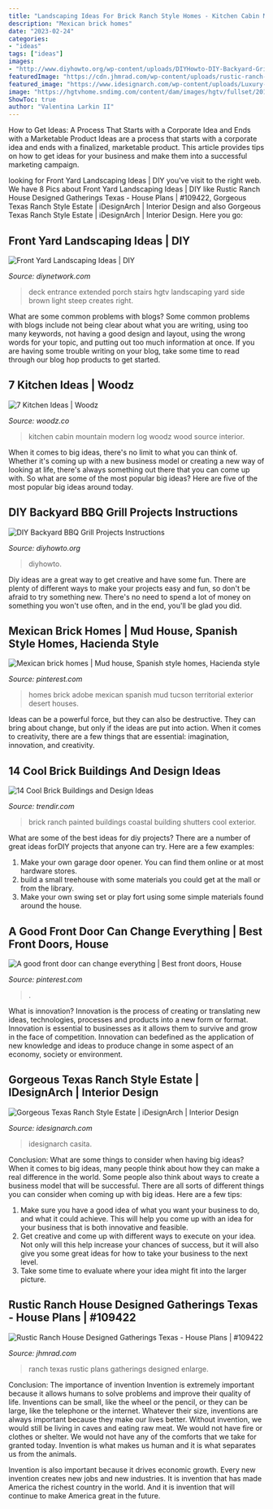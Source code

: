 ```yaml
---
title: "Landscaping Ideas For Brick Ranch Style Homes - Kitchen Cabin Mountain Modern Log Woodz Wood Source Interior"
description: "Mexican brick homes"
date: "2023-02-24"
categories:
- "ideas"
tags: ["ideas"]
images:
- "http://www.diyhowto.org/wp-content/uploads/DIYHowto-DIY-Backyard-Grill-Projects-05-521x1024.jpg"
featuredImage: "https://cdn.jhmrad.com/wp-content/uploads/rustic-ranch-house-designed-gatherings-texas_135410.jpg"
featured_image: "https://www.idesignarch.com/wp-content/uploads/Luxury-Texas-Ranch-Style-Home_5.jpg"
image: "https://hgtvhome.sndimg.com/content/dam/images/hgtv/fullset/2010/8/23/0/HCRBL205_front-porch-right-side-after_s4x3.jpg.rend.hgtvcom.966.725.suffix/1400948012771.jpeg"
ShowToc: true
author: "Valentina Larkin II"
---
```



How to Get Ideas: A Process That Starts with a Corporate Idea and Ends with a Marketable Product
Ideas are a process that starts with a corporate idea and ends with a finalized, marketable product. This article provides tips on how to get ideas for your business and make them into a successful marketing campaign.

	

		
looking for Front Yard Landscaping Ideas | DIY you've visit to the right web. We have 8 Pics about Front Yard Landscaping Ideas | DIY like Rustic Ranch House Designed Gatherings Texas - House Plans | #109422, Gorgeous Texas Ranch Style Estate | iDesignArch | Interior Design and also Gorgeous Texas Ranch Style Estate | iDesignArch | Interior Design. Here you go:
		
    
## Front Yard Landscaping Ideas | DIY

<img loading=lazy src="https://hgtvhome.sndimg.com/content/dam/images/hgtv/fullset/2010/8/23/0/HCRBL205_front-porch-right-side-after_s4x3.jpg.rend.hgtvcom.966.725.suffix/1400948012771.jpeg" onerror="this.onerror=null;this.src='https://tse1.mm.bing.net/th?id=OIP.5UYqAkoLHG2ezJtCKeXXsAHaFj&amp;pid=15.1';" alt="Front Yard Landscaping Ideas | DIY">

_Source: diynetwork.com_

>deck entrance extended porch stairs hgtv landscaping yard side brown light steep creates right. 

	

What are some common problems with blogs?
Some common problems with blogs include not being clear about what you are writing, using too many keywords, not having a good design and layout, using the wrong words for your topic, and putting out too much information at once. If you are having some trouble writing on your blog, take some time to read through our blog hop products to get started.

    
## 7 Kitchen Ideas | Woodz

<img loading=lazy src="http://www.woodz.co/wp-content/uploads/2016/03/7-Kitchen-ideas-wood-design-Woodz-2.jpg" onerror="this.onerror=null;this.src='https://tse1.mm.bing.net/th?id=OIP.sGk0UF_3gUvSMEy10mIXDQHaLG&amp;pid=15.1';" alt="7 Kitchen Ideas | Woodz">

_Source: woodz.co_

>kitchen cabin mountain modern log woodz wood source interior. 

	

When it comes to big ideas, there's no limit to what you can think of. Whether it's coming up with a new business model or creating a new way of looking at life, there's always something out there that you can come up with. So what are some of the most popular big ideas? Here are five of the most popular big ideas around today.

    
## DIY Backyard BBQ Grill Projects Instructions

<img loading=lazy src="http://www.diyhowto.org/wp-content/uploads/DIYHowto-DIY-Backyard-Grill-Projects-05-521x1024.jpg" onerror="this.onerror=null;this.src='https://tse2.mm.bing.net/th?id=OIP.6ph-1l1FxWvDymRSi8NATgHaOj&amp;pid=15.1';" alt="DIY Backyard BBQ Grill Projects Instructions">

_Source: diyhowto.org_

>diyhowto. 

	

Diy ideas are a great way to get creative and have some fun. There are plenty of different ways to make your projects easy and fun, so don't be afraid to try something new. There's no need to spend a lot of money on something you won't use often, and in the end, you'll be glad you did.

    
## Mexican Brick Homes | Mud House, Spanish Style Homes, Hacienda Style

<img loading=lazy src="https://i.pinimg.com/736x/80/fd/43/80fd4352f3b74598e1c535e5bb29c88f--adobe-homes-brick-homes.jpg" onerror="this.onerror=null;this.src='https://tse2.mm.bing.net/th?id=OIP.wnIICtdFocJNAWACBTMd8wHaE6&amp;pid=15.1';" alt="Mexican brick homes | Mud house, Spanish style homes, Hacienda style">

_Source: pinterest.com_

>homes brick adobe mexican spanish mud tucson territorial exterior desert houses. 

	

Ideas can be a powerful force, but they can also be destructive. They can bring about change, but only if the ideas are put into action. When it comes to creativity, there are a few things that are essential: imagination, innovation, and creativity.

    
## 14 Cool Brick Buildings And Design Ideas

<img loading=lazy src="https://cdn.trendir.com/wp-content/uploads/2016/07/White-Painted-Brick-Beach-Ranch.jpg" onerror="this.onerror=null;this.src='https://tse4.mm.bing.net/th?id=OIP.w2QXdJttvWmmpdcWfjjlIwHaJ4&amp;pid=15.1';" alt="14 Cool Brick Buildings and Design Ideas">

_Source: trendir.com_

>brick ranch painted buildings coastal building shutters cool exterior. 

	

What are some of the best ideas for diy projects?
There are a number of great ideas forDIY projects that anyone can try. Here are a few examples: 
1. Make your own garage door opener. You can find them online or at most hardware stores.
2. build a small treehouse with some materials you could get at the mall or from the library.
3. Make your own swing set or play fort using some simple materials found around the house.

    
## A Good Front Door Can Change Everything | Best Front Doors, House

<img loading=lazy src="https://i.pinimg.com/736x/61/ac/f5/61acf5bfaab9a2556561b531d33de52b.jpg" onerror="this.onerror=null;this.src='https://tse3.mm.bing.net/th?id=OIP.vPu8K5EbXhep9FdTlywtdwHaHR&amp;pid=15.1';" alt="A good front door can change everything | Best front doors, House">

_Source: pinterest.com_

>. 

	

What is innovation?
Innovation is the process of creating or translating new ideas, technologies, processes and products into a new form or format. Innovation is essential to businesses as it allows them to survive and grow in the face of competition. Innovation can bedefined as the application of new knowledge and ideas to produce change in some aspect of an economy, society or environment.

    
## Gorgeous Texas Ranch Style Estate | IDesignArch | Interior Design

<img loading=lazy src="https://www.idesignarch.com/wp-content/uploads/Luxury-Texas-Ranch-Style-Home_5.jpg" onerror="this.onerror=null;this.src='https://tse1.mm.bing.net/th?id=OIP.pJZMer6WvTaPYDBtGiFUXgHaJ4&amp;pid=15.1';" alt="Gorgeous Texas Ranch Style Estate | iDesignArch | Interior Design">

_Source: idesignarch.com_

>idesignarch casita. 

	

Conclusion: What are some things to consider when having big ideas?
When it comes to big ideas, many people think about how they can make a real difference in the world. Some people also think about ways to create a business model that will be successful. There are all sorts of different things you can consider when coming up with big ideas. Here are a few tips: 
1) Make sure you have a good idea of what you want your business to do, and what it could achieve. This will help you come up with an idea for your business that is both innovative and feasible. 
2) Get creative and come up with different ways to execute on your idea. Not only will this help increase your chances of success, but it will also give you some great ideas for how to take your business to the next level. 
3) Take some time to evaluate where your idea might fit into the larger picture.

    
## Rustic Ranch House Designed Gatherings Texas - House Plans | #109422

<img loading=lazy src="https://cdn.jhmrad.com/wp-content/uploads/rustic-ranch-house-designed-gatherings-texas_135410.jpg" onerror="this.onerror=null;this.src='https://tse1.mm.bing.net/th?id=OIP.p_yHM1JAj3NUidnbyQd7ZwHaE7&amp;pid=15.1';" alt="Rustic Ranch House Designed Gatherings Texas - House Plans | #109422">

_Source: jhmrad.com_

>ranch texas rustic plans gatherings designed enlarge. 

	

Conclusion: The importance of invention
Invention is extremely important because it allows humans to solve problems and improve their quality of life. Inventions can be small, like the wheel or the pencil, or they can be large, like the telephone or the internet. Whatever their size, inventions are always important because they make our lives better.
Without invention, we would still be living in caves and eating raw meat. We would not have fire or clothes or shelter. We would not have any of the comforts that we take for granted today. Invention is what makes us human and it is what separates us from the animals.

Invention is also important because it drives economic growth. Every new invention creates new jobs and new industries. It is invention that has made America the richest country in the world. And it is invention that will continue to make America great in the future.

